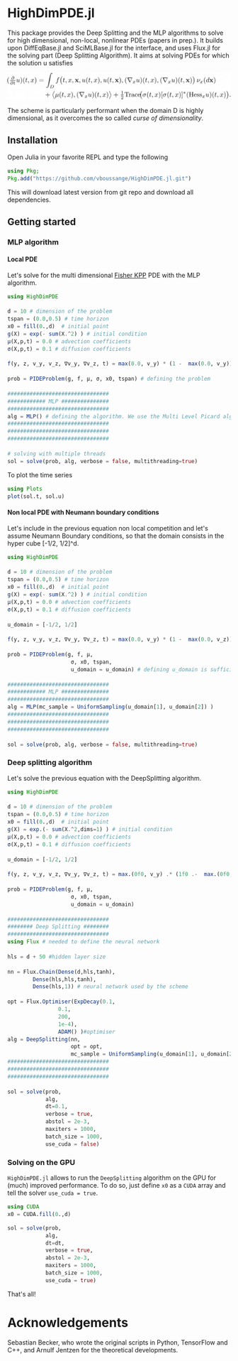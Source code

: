 # HighDimPDE.jl

This package provides the Deep Splitting and the MLP algorithms to solve for high dimensional, non-local, nonlinear PDEs (papers in prep.). 
It builds upon DiffEqBase.jl and SciMLBase.jl for the interface, and uses Flux.jl for the solving part (Deep Splitting Algorithm).
It aims at solving PDEs for which the solution u satisfies

<div style="overflow-x: scroll;" align=center>                          
<img src="docs/equation.png"/>
</div>

The scheme is particularly performant when the domain D is highly dimensional, as it overcomes the so called *curse of dimensionality*.

## Installation
Open Julia in your favorite REPL and type the following

```julia
using Pkg;
Pkg.add("https://github.com/vboussange/HighDimPDE.jl.git")
```

This will download latest version from git repo and download all dependencies.

## Getting started
### MLP algorithm
#### Local PDE
Let's solve for the multi dimensional [Fisher KPP](https://en.wikipedia.org/wiki/Fisher%27s_equation) PDE with the MLP algorithm.
```julia
using HighDimPDE

d = 10 # dimension of the problem
tspan = (0.0,0.5) # time horizon
x0 = fill(0.,d)  # initial point
g(X) = exp(- sum(X.^2) ) # initial condition
μ(X,p,t) = 0.0 # advection coefficients
σ(X,p,t) = 0.1 # diffusion coefficients

f(y, z, v_y, v_z, ∇v_y, ∇v_z, t) = max(0.0, v_y) * (1 -  max(0.0, v_y)) # nonlocal nonlinear part of the

prob = PIDEProblem(g, f, μ, σ, x0, tspan) # defining the problem

################################
############ MLP ###############
################################
alg = MLP() # defining the algorithm. We use the Multi Level Picard algorithm
################################
################################
################################

# solving with multiple threads 
sol = solve(prob, alg, verbose = false, multithreading=true)
```
To plot the time series
```julia
using Plots
plot(sol.t, sol.u)
```
#### Non local PDE with Neumann boundary conditions
Let's include in the previous equation non local competition and let's assume Neumann Boundary conditions, so that the domain consists in the hyper cube [-1/2, 1/2]^d.
```julia
using HighDimPDE

d = 10 # dimension of the problem
tspan = (0.0,0.5) # time horizon
x0 = fill(0.,d)  # initial point
g(X) = exp(- sum(X.^2) ) # initial condition
μ(X,p,t) = 0.0 # advection coefficients
σ(X,p,t) = 0.1 # diffusion coefficients

u_domain = [-1/2, 1/2]

f(y, z, v_y, v_z, ∇v_y, ∇v_z, t) = max(0.0, v_y) * (1 -  max(0.0, v_z)) 

prob = PIDEProblem(g, f, μ, 
                    σ, x0, tspan, 
                    u_domain = u_domain) # defining u_domain is sufficient to implement Neumann boundary conditions

################################
############ MLP ###############
################################
alg = MLP(mc_sample = UniformSampling(u_domain[1], u_domain[2]) ) 
################################
################################
################################

sol = solve(prob, alg, verbose = false, multithreading=true)
```

### Deep splitting algorithm
Let's solve the previous equation with the DeepSplitting algorithm.
```julia
using HighDimPDE

d = 10 # dimension of the problem
tspan = (0.0,0.5) # time horizon
x0 = fill(0.,d)  # initial point
g(X) = exp.(- sum(X.^2,dims=1) ) # initial condition
μ(X,p,t) = 0.0 # advection coefficients
σ(X,p,t) = 0.1 # diffusion coefficients

u_domain = [-1/2, 1/2]

f(y, z, v_y, v_z, ∇v_y, ∇v_z, t) = max.(0f0, v_y) .* (1f0 .-  max.(0f0, v_z)) 

prob = PIDEProblem(g, f, μ, 
                    σ, x0, tspan, 
                    u_domain = u_domain)

################################
######## Deep Splitting ########
################################
using Flux # needed to define the neural network

hls = d + 50 #hidden layer size

nn = Flux.Chain(Dense(d,hls,tanh),
        Dense(hls,hls,tanh),
        Dense(hls,1)) # neural network used by the scheme

opt = Flux.Optimiser(ExpDecay(0.1,
                0.1,
                200,
                1e-4),
                ADAM() )#optimiser
alg = DeepSplitting(nn,
                    opt = opt,
                    mc_sample = UniformSampling(u_domain[1], u_domain[2]))
################################
################################
################################

sol = solve(prob, 
            alg, 
            dt=0.1, 
            verbose = true, 
            abstol = 2e-3,
            maxiters = 1000,
            batch_size = 1000,
            use_cuda = false)
```
### Solving on the GPU
`HighDimPDE.jl` allows to run the `DeepSplitting` algorithm on the GPU for (much) improved performance. To do so, just define `x0` as a `CUDA` array and tell the solver `use_cuda = true`.

```julia
using CUDA
x0 = CUDA.fill(0.,d)
```
```julia
sol = solve(prob, 
            alg, 
            dt=dt, 
            verbose = true, 
            abstol = 2e-3,
            maxiters = 1000,
            batch_size = 1000,
            use_cuda = true)
```
That's all!



# Acknowledgements
Sebastian Becker, who wrote the original scripts in Python, TensorFlow and C++, and Arnulf Jentzen for the theoretical developments.
